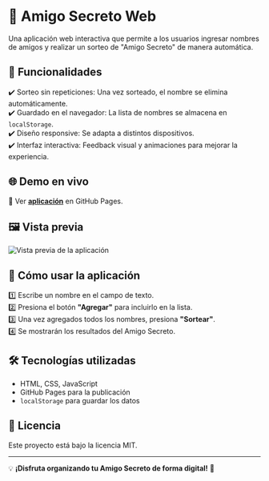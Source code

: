 # 🎁 Amigo Secreto Web  

Una aplicación web interactiva que permite a los usuarios ingresar nombres de amigos y realizar un sorteo de "Amigo Secreto" de manera automática.  

## 🚀 Funcionalidades  
✔️ Sorteo sin repeticiones: Una vez sorteado, el nombre se elimina automáticamente.  
✔️ Guardado en el navegador: La lista de nombres se almacena en `localStorage`.  
✔️ Diseño responsive: Se adapta a distintos dispositivos.  
✔️ Interfaz interactiva: Feedback visual y animaciones para mejorar la experiencia.  

## 🌐 Demo en vivo  
🔗 Ver **[aplicación](https://valerymora.github.io/amigosecretovale/)** en GitHub Pages.  

## 🖼️ Vista previa  
![Vista previa de la aplicación](https://raw.githubusercontent.com/ValeryMora/amigosecretovale/main/activo/amigo-secreto.png)  

## 📖 Cómo usar la aplicación  
1️⃣ Escribe un nombre en el campo de texto.  
2️⃣ Presiona el botón **"Agregar"** para incluirlo en la lista.  
3️⃣ Una vez agregados todos los nombres, presiona **"Sortear"**.  
4️⃣ Se mostrarán los resultados del Amigo Secreto.  

## 🛠️ Tecnologías utilizadas  
- HTML, CSS, JavaScript  
- GitHub Pages para la publicación  
- `localStorage` para guardar los datos  

## 📄 Licencia  
Este proyecto está bajo la licencia MIT.  

---

💡 **¡Disfruta organizando tu Amigo Secreto de forma digital!** 🎉  
